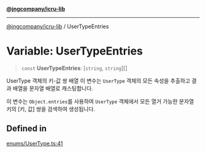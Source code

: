 [**@jngcompany/icru-lib**](../README.md)

***

[@jngcompany/icru-lib](../globals.md) / UserTypeEntries

# Variable: UserTypeEntries

> `const` **UserTypeEntries**: [`string`, `string`][]

UserType 객체의 키-값 쌍 배열
이 변수는 `UserType` 객체의 모든 속성을 추출하고 결과 배열을 문자열 배열로 캐스팅합니다.

이 변수는 `Object.entries`를 사용하여 `UserType` 객체에서 모든 열거 가능한
문자열 키의 [키, 값] 쌍을 검색하여 생성됩니다.

## Defined in

[enums/UserType.ts:41](https://github.com/jngcompany/icru-lib/blob/d5809ceca7cec295ab2df61cd05dc96c0f11bd66/src/enums/UserType.ts#L41)
